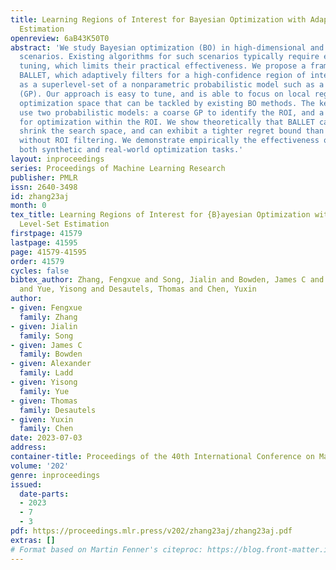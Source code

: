 ```yaml
---
title: Learning Regions of Interest for Bayesian Optimization with Adaptive Level-Set
  Estimation
openreview: 6aB43K50T0
abstract: 'We study Bayesian optimization (BO) in high-dimensional and non-stationary
  scenarios. Existing algorithms for such scenarios typically require extensive hyperparameter
  tuning, which limits their practical effectiveness. We propose a framework, called
  BALLET, which adaptively filters for a high-confidence region of interest (ROI)
  as a superlevel-set of a nonparametric probabilistic model such as a Gaussian process
  (GP). Our approach is easy to tune, and is able to focus on local region of the
  optimization space that can be tackled by existing BO methods. The key idea is to
  use two probabilistic models: a coarse GP to identify the ROI, and a localized GP
  for optimization within the ROI. We show theoretically that BALLET can efficiently
  shrink the search space, and can exhibit a tighter regret bound than standard BO
  without ROI filtering. We demonstrate empirically the effectiveness of BALLET on
  both synthetic and real-world optimization tasks.'
layout: inproceedings
series: Proceedings of Machine Learning Research
publisher: PMLR
issn: 2640-3498
id: zhang23aj
month: 0
tex_title: Learning Regions of Interest for {B}ayesian Optimization with Adaptive
  Level-Set Estimation
firstpage: 41579
lastpage: 41595
page: 41579-41595
order: 41579
cycles: false
bibtex_author: Zhang, Fengxue and Song, Jialin and Bowden, James C and Ladd, Alexander
  and Yue, Yisong and Desautels, Thomas and Chen, Yuxin
author:
- given: Fengxue
  family: Zhang
- given: Jialin
  family: Song
- given: James C
  family: Bowden
- given: Alexander
  family: Ladd
- given: Yisong
  family: Yue
- given: Thomas
  family: Desautels
- given: Yuxin
  family: Chen
date: 2023-07-03
address: 
container-title: Proceedings of the 40th International Conference on Machine Learning
volume: '202'
genre: inproceedings
issued:
  date-parts:
  - 2023
  - 7
  - 3
pdf: https://proceedings.mlr.press/v202/zhang23aj/zhang23aj.pdf
extras: []
# Format based on Martin Fenner's citeproc: https://blog.front-matter.io/posts/citeproc-yaml-for-bibliographies/
---
```

